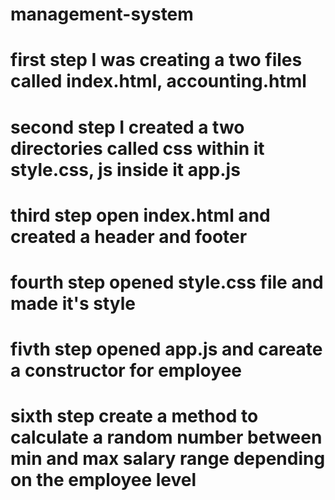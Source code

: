 # management-system

# first step I was creating a two files called index.html, accounting.html

# second step I created a two directories called css within it style.css, js inside it app.js

# third step open index.html and created a header and footer

# fourth step opened style.css file and made it's style

# fivth step opened app.js and careate a constructor for employee

# sixth step create a method to calculate a random number between min and max salary range depending on the employee level
